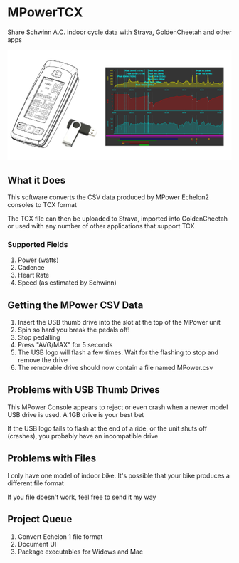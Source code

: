 # MPowerTCX
Share Schwinn A.C. indoor cycle data with Strava, GoldenCheetah and other apps

![Schwinn MPower Console](docs/components.png)

## What it Does
This software converts the CSV data produced by MPower Echelon2 consoles to TCX format

The TCX file can then be uploaded to Strava, imported into GoldenCheetah or used with any number of other 
applications that support TCX

### Supported Fields
1. Power (watts)
1. Cadence
1. Heart Rate
1. Speed (as estimated by Schwinn)

## Getting the MPower CSV Data
1. Insert the USB thumb drive into the slot at the top of the MPower unit
1. Spin so hard you break the pedals off!
1. Stop pedalling
1. Press "AVG/MAX" for 5 seconds
1. The USB logo will flash a few times. Wait for the flashing to stop and remove the drive
1. The removable drive should now contain a file named MPower.csv

## Problems with USB Thumb Drives
This MPower Console appears to reject or even crash when a newer model USB drive is used. A 1GB drive is your best bet

If the USB logo fails to flash at the end of a ride, or the unit shuts off (crashes), you probably have an incompatible drive

## Problems with Files
I only have one model of indoor bike. It's possible that your bike produces a different file format

If you file doesn't work, feel free to send it my way

## Project Queue
1. Convert Echelon 1 file format
1. Document UI
1. Package executables for Widows and Mac
